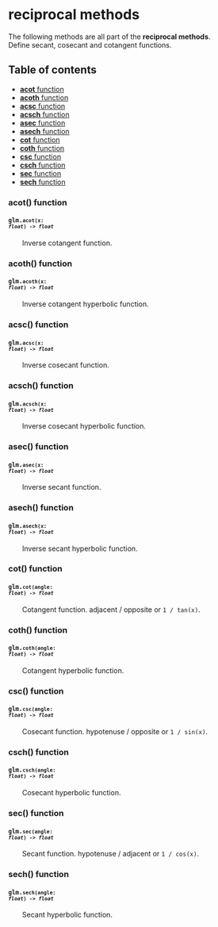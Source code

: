 [//]: # (generated using SlashBack 0.2.0)

  
# reciprocal methods  
The following methods are all part of the **reciprocal methods**\.  
Define secant, cosecant and cotangent functions\.  
## Table of contents  
  
* [**acot** function](#acot-function)  
* [**acoth** function](#acoth-function)  
* [**acsc** function](#acsc-function)  
* [**acsch** function](#acsch-function)  
* [**asec** function](#asec-function)  
* [**asech** function](#asech-function)  
* [**cot** function](#cot-function)  
* [**coth** function](#coth-function)  
* [**csc** function](#csc-function)  
* [**csch** function](#csch-function)  
* [**sec** function](#sec-function)  
* [**sech** function](#sech-function)  
  
### acot\(\) function  
#### <code>glm.<code>**acot**(**x**: *float*) -\> *float*</code></code>  
&emsp;&emsp;Inverse cotangent function\.  
  
### acoth\(\) function  
#### <code>glm.<code>**acoth**(**x**: *float*) -\> *float*</code></code>  
&emsp;&emsp;Inverse cotangent hyperbolic function\.  
  
### acsc\(\) function  
#### <code>glm.<code>**acsc**(**x**: *float*) -\> *float*</code></code>  
&emsp;&emsp;Inverse cosecant function\.  
  
### acsch\(\) function  
#### <code>glm.<code>**acsch**(**x**: *float*) -\> *float*</code></code>  
&emsp;&emsp;Inverse cosecant hyperbolic function\.  
  
### asec\(\) function  
#### <code>glm.<code>**asec**(**x**: *float*) -\> *float*</code></code>  
&emsp;&emsp;Inverse secant function\.  
  
### asech\(\) function  
#### <code>glm.<code>**asech**(**x**: *float*) -\> *float*</code></code>  
&emsp;&emsp;Inverse secant hyperbolic function\.  
  
### cot\(\) function  
#### <code>glm.<code>**cot**(**angle**: *float*) -\> *float*</code></code>  
&emsp;&emsp;Cotangent function\. adjacent / opposite or ``` 1 / tan(x) ```\.  
  
### coth\(\) function  
#### <code>glm.<code>**coth**(**angle**: *float*) -\> *float*</code></code>  
&emsp;&emsp;Cotangent hyperbolic function\.  
  
### csc\(\) function  
#### <code>glm.<code>**csc**(**angle**: *float*) -\> *float*</code></code>  
&emsp;&emsp;Cosecant function\. hypotenuse / opposite or ``` 1 / sin(x) ```\.  
  
### csch\(\) function  
#### <code>glm.<code>**csch**(**angle**: *float*) -\> *float*</code></code>  
&emsp;&emsp;Cosecant hyperbolic function\.  
  
### sec\(\) function  
#### <code>glm.<code>**sec**(**angle**: *float*) -\> *float*</code></code>  
&emsp;&emsp;Secant function\. hypotenuse / adjacent or ``` 1 / cos(x) ```\.  
  
### sech\(\) function  
#### <code>glm.<code>**sech**(**angle**: *float*) -\> *float*</code></code>  
&emsp;&emsp;Secant hyperbolic function\.  
  

